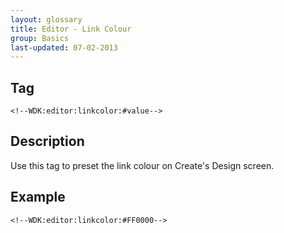 ```yaml
---
layout: glossary
title: Editor - Link Colour
group: Basics
last-updated: 07-02-2013
---
```


## Tag

`<!--WDK:editor:linkcolor:#value-->`

## Description

Use this tag to preset the link colour on Create's Design screen.

## Example

~~~
<!--WDK:editor:linkcolor:#FF0000-->
~~~